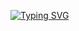 <a href="https://git.io/typing-svg"><img src="https://readme-typing-svg.demolab.com?font=Fira+Code&size=35&pause=1000&color=152EF7&vCenter=true&width=500&height=55&lines=Hi+there!+I'm+Pavel!+%F0%9F%91%8B;Nice+to+meet+you!+%F0%9F%A4%97" alt="Typing SVG" /></a>
 
